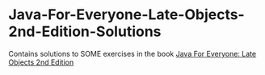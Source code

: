 # Java-For-Everyone-Late-Objects-2nd-Edition-Solutions
Contains solutions to SOME exercises in the book <a href = "http://www.horstmann.com/java4everyone.html">Java For Everyone: Late Objects 2nd Edition</a>

